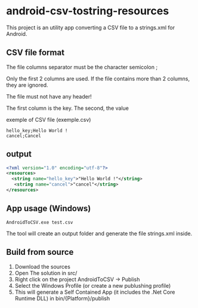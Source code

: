 # android-csv-tostring-resources

This project is an utility app converting a CSV file to a strings.xml for Android.

## CSV file format

The file columns separator must be the character semicolon ;

Only the first 2 columns are used. If the file contains more than 2 columns, they are ignored.

The file must not have any header!

The first column is the key. The second, the value

exemple of CSV file (exemple.csv)
```
hello_key;Hello World !
cancel;Cancel
```

## output

```xml
<?xml version="1.0" encoding="utf-8"?>
<resources>
  <string name="hello_key">"Hello World !"</string>
   <string name="cancel">"cancel"</string>
</resources>
```

## App usage (Windows)
```
AndroidToCSV.exe test.csv
```

The tool will create an output folder and generate the file strings.xml inside.


## Build from source

1. Download the sources
2. Open The solution in  src/
3. Right click on the project AndroidToCSV -> Publish
4. Select the Windows Profile (or create a new publushing profile)
5. This will generate a Self Contained App (it includes the .Net Core Runtime DLL) in bin/{Platform}/publish


